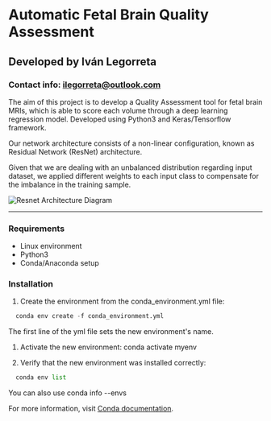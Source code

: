 # Automatic Fetal Brain Quality Assessment
## Developed by Iván Legorreta
### Contact info: ilegorreta@outlook.com

The aim of this project is to develop a Quality Assessment tool for fetal brain MRIs, which is able to score each volume through a deep learning regression model. Developed using Python3 and Keras/Tensorflow framework.

Our network architecture consists of a non-linear configuration, known as Residual Network (ResNet) architecture.

Given that we are dealing with an unbalanced distribution regarding input dataset, we applied different weights to each input class to compensate for the imbalance in the training sample. 

![Resnet Architecture Diagram](https://github.com/ilegorreta/Automatic-Fetal-Brain-Quality-Assessment-Tool/blob/main/resnet_architecture_diagram.png)

---
### Requirements
* Linux environment
* Python3
* Conda/Anaconda setup

### Installation
1. Create the environment from the conda_environment.yml file:
```python
  conda env create -f conda_environment.yml
```
The first line of the yml file sets the new environment's name.

1.  Activate the new environment: conda activate myenv

1. Verify that the new environment was installed correctly:
```python
  conda env list
```
You can also use conda info --envs

For more information, visit [Conda documentation](https://docs.conda.io/projects/conda/en/latest/user-guide/tasks/manage-environments.html#creating-an-environment-from-an-environment-yml-file).
